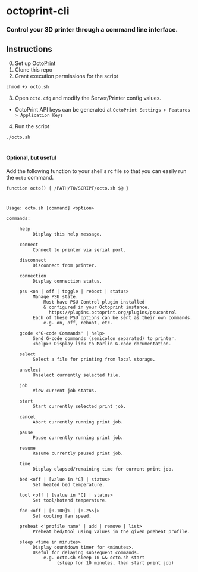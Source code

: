 # octoprint-cli
### Control your 3D printer through a command line interface.


## Instructions

0. Set up [OctoPrint](https://octoprint.org/) 
1. Clone this repo
2. Grant execution permissions for the script
``` console
chmod +x octo.sh
```
3. Open ```octo.cfg``` and modify the Server/Printer config values.
  * OctoPrint API keys can be generated at ```OctoPrint Settings > Features > Application Keys```
4. Run the script
``` console
./octo.sh
```
#
#### Optional, but useful
Add the following function to your shell's rc file so that you can easily run the ```octo``` command.
``` console
function octo() { /PATH/TO/SCRIPT/octo.sh $@ }
```
#
```
Usage: octo.sh [command] <option>

Commands:

     help
          Display this help message.

     connect
          Connect to printer via serial port.

     disconnect
          Disconnect from printer.

     connection
          Display connection status.

     psu <on | off | toggle | reboot | status>
          Manage PSU state.
              Must have PSU Control plugin installed
              & configured in your Octoprint instance.
                https://plugins.octoprint.org/plugins/psucontrol
          Each of these PSU options can be sent as their own commands.
              e.g. on, off, reboot, etc.

     gcode <'G-code Commands' | help>
          Send G-code commands (semicolon separated) to printer.
          <help>: Display link to Marlin G-code documentation.

     select
          Select a file for printing from local storage.

     unselect
          Unselect currently selected file.

     job
          View current job status.

     start
          Start currently selected print job.

     cancel
          Abort currently running print job.

     pause
          Pause currently running print job.

     resume
          Resume currently paused print job.
    
     time
          Display elapsed/remaining time for current print job.

     bed <off | [value in °C] | status>
          Set heated bed temperature.

     tool <off | [value in °C] | status>
          Set tool/hotend temperature.

     fan <off | [0-100]% | [0-255]>
          Set cooling fan speed.

     preheat <'profile name' | add | remove | list>
          Preheat bed/tool using values in the given preheat profile.

     sleep <time in minutes>
          Display countdown timer for <minutes>.
          Useful for delaying subsequent commands.
              e.g. octo.sh sleep 10 && octo.sh start
                   (sleep for 10 minutes, then start print job)
```
